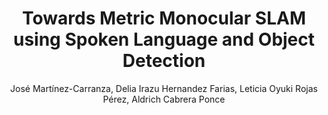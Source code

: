 ---
paperId: 63
author: José Martínez-Carranza, Delia Irazu Hernandez Farias, Leticia Oyuki Rojas Pérez, Aldrich Cabrera Ponce
publicationauthor: Martínez-Carranza, J. et al.
title: Towards Metric Monocular SLAM using Spoken Language and Object Detection
pdf: Jose_Martinez.pdf
poster: Jose_Martinez.png
alt: --
type: Poster
topic: Robotics
subtopic: Vision, language and reasoning
link: https://doi.org/10.52591/lxai202306188
conference: cvpr
year: 2023
tags: cvpr-2023-ea-pp
location: Vancouver, Canada
---